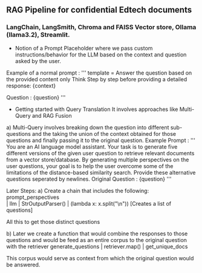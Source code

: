 ## RAG Pipeline for confidential Edtech documents
### LangChain, LangSmith, Chroma and FAISS Vector store, Ollama (llama3.2), Streamlit.



* Notion of a Prompt
Placeholder where we pass custom instructions/behavior for the LLM based on the context and question asked by the user.

Example of a normal prompt :
'''
template = 
Answer the question based on the provided content only 
Think Step by step before providing a detailed response: 
{context}

Question : {question}
'''


* Getting started with Query Translation
It involves approaches like Multi-Query and RAG Fusion

a) Multi-Query involves breaking down the question into different sub-questions and the taking the union of the context obtained for those questions and finally passing it to the original question.
Example Prompt :
'''
You are an AI language model assistant. Your task is to generate five different versions of the given user question 
to retrieve relevant documents from a vector store/database. By generating multiple perspectives on the user questions, your goal
is to help the user overcome some of the limitations of the distance-based similarity search.
Provide these alternative questions seperated by newlines. Original Question : {question}
'''

Later Steps:
a) Create a chain that includes the following:
 prompt_perspectives  
    | llm
    | StrOutputParser()
    | (lambda x: x.split("\n")) [Creates a list of questions]

 All this to get those distinct questions

b) Later we create a function that would combine the responses to those questions and would be feed as an entire corpus to the original question with the retriever
 generate_questions | retriever.map() | get_unique_docs

 This corpus would serve as context from which the original question would be answered. 
